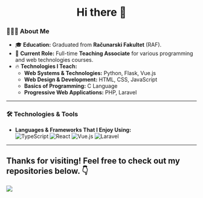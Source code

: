 <h1 align="center">Hi there 👋</h1>

 ### 👨🏻‍💻 **About Me**
- 🎓 **Education:** Graduated from **Računarski Fakultet** (RAF).
- 💼 **Current Role:** Full-time **Teaching Associate** for various programming and web technologies courses.
- 🔥 **Technologies I Teach:**  
  - **Web Systems & Technologies:** Python, Flask, Vue.js  
  - **Web Design & Development:** HTML, CSS, JavaScript  
  - **Basics of Programming:** C Language  
  - **Progressive Web Applications:** PHP, Laravel  
---
### 🛠 **Technologies & Tools**

- **Languages & Frameworks That I Enjoy Using:** <br>
  ![TypeScript](https://img.shields.io/badge/TypeScript-007ACC?style=for-the-badge&logo=typescript&logoColor=white)
  ![React](https://img.shields.io/badge/React-20232A?style=for-the-badge&logo=react&logoColor=61DAFB) 
  ![Vue.js](https://img.shields.io/badge/Vue.js-35495E?style=for-the-badge&logo=vue.js&logoColor=4FC08D) 
  ![Laravel](https://img.shields.io/badge/Laravel-FF2D20?style=for-the-badge&logo=laravel&logoColor=white) 
---
<p align="center">
  <h2>Thanks for visiting! Feel free to check out my repositories below. 👇</h2>
  <img src="https://profile-counter.glitch.me/LazarevicV/count.svg" />
</p>


<!--
**LazarevicV/LazarevicV** is a ✨ _special_ ✨ repository because its `README.md` (this file) appears on your GitHub profile.

Here are some ideas to get you started:

- 🔭 I’m currently working on ...
- 🌱 I’m currently learning ...
- 👯 I’m looking to collaborate on ...
- 🤔 I’m looking for help with ...
- 💬 Ask me about ...
- 📫 How to reach me: ...
- 😄 Pronouns: ...
- ⚡ Fun fact: ...
-->
